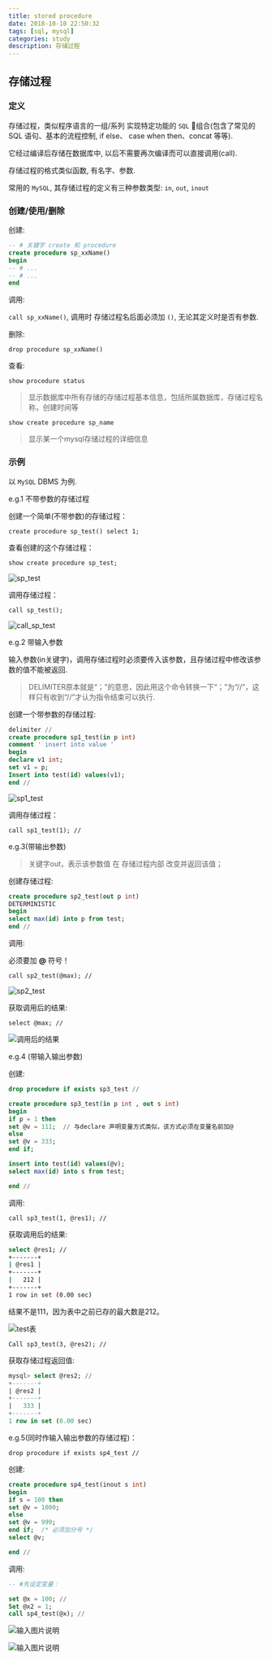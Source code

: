 ```yaml
---
title: stored procedure
date: 2018-10-10 22:50:32
tags: [sql, mysql]
categories: study
description: 存储过程
---
```


## 存储过程

### 定义

存储过程，类似程序语言的一组/系列 实现特定功能的 `SQL` 组合(包含了常见的 SQL 语句、基本的流程控制, if else、 case when then、concat 等等).

它经过编译后存储在数据库中, 以后不需要再次编译而可以直接调用(call).

存储过程的格式类似函数, 有名字、参数.

常用的 `MySQL`, 其存储过程的定义有三种参数类型: `in`, `out`, `inout`

### 创建/使用/删除

创建:

```sql
-- # 关键字 create 和 procedure
create procedure sp_xxName()
begin
-- # ...
-- # ...
end
```

调用:

`call sp_xxName()`, 调用时 存储过程名后面必须加 `()`, 无论其定义时是否有参数.

删除:

`drop procedure sp_xxName()`

查看:

`show procedure status`

> 显示数据库中所有存储的存储过程基本信息，包括所属数据库，存储过程名称，创建时间等

`show create procedure sp_name`

> 显示某一个mysql存储过程的详细信息

### 示例

以 `MySQL` DBMS 为例.

e.g.1 不带参数的存储过程

创建一个简单(不带参数)的存储过程：

`create procedure sp_test() select 1;`

查看创建的这个存储过程：

`show create procedure sp_test;`

![sp_test](https://images.gitee.com/uploads/images/2018/1110/230726_dccf1593_1120068.png "sp_test.png")

调用存储过程：

`call sp_test();`

![call_sp_test](https://images.gitee.com/uploads/images/2018/1110/230812_cc13cc8c_1120068.png "call_sp_test.png")


e.g.2 带输入参数

输入参数(in关键字)，调用存储过程时必须要传入该参数，且存储过程中修改该参数的值不能被返回.

> DELIMITER原本就是“；”的意思，因此用这个命令转换一下“；”为“//”，这样只有收到“//”才认为指令结束可以执行.

创建一个带参数的存储过程:

```sql
delimiter //
create procedure sp1_test(in p int)
comment ' insert into value '
begin
declare v1 int;
set v1 = p;
Insert into test(id) values(v1);
end //
```

![sp1_test](https://images.gitee.com/uploads/images/2018/1110/231005_f92c1435_1120068.png "sp1_test.png")

调用存储过程：

`call sp1_test(1); //`


e.g.3(带输出参数)
	
> 关键字out，表示该参数值 在 存储过程内部 改变并返回该值；
	
创建存储过程:
```sql
create procedure sp2_test(out p int)
DETERMINISTIC
begin
select max(id) into p from test;
end //
```

调用:

必须要加 **@** 符号！

`call sp2_test(@max); //`

![sp2_test](https://images.gitee.com/uploads/images/2018/1110/231213_18c1d2ed_1120068.png "sp2_test.png")

获取调用后的结果:

`select @max; //`

![调用后的结果](https://images.gitee.com/uploads/images/2018/1110/231256_f2e43a40_1120068.png "调用后的结果.png")


e.g.4 (带输入输出参数)

创建:

```sql
drop procedure if exists sp3_test //

create procedure sp3_test(in p int , out s int)
begin
if p = 1 then
set @v = 111;  // 与declare 声明变量方式类似，该方式必须在变量名前加@
else
set @v = 333;
end if;

insert into test(id) values(@v);
select max(id) into s from test;

end //
```

调用:

`call sp3_test(1, @res1); //`

获取调用后的结果:

```bash
select @res1; //
+-------+
| @res1 |
+-------+
|   212 |
+-------+
1 row in set (0.00 sec)
```

结果不是111，因为表中之前已存的最大数是212。

![test表](https://images.gitee.com/uploads/images/2018/1110/231522_8e8e2215_1120068.png "test表.png")


`Call sp3_test(3, @res2); //`

获取存储过程返回值:

```sql
mysql> select @res2; //
+-------+
| @res2 |
+-------+
|   333 |
+-------+
1 row in set (0.00 sec)
```

e.g.5(同时作输入输出参数的存储过程)：

`drop procedure if exists sp4_test //`

创建:

```sql
create procedure sp4_test(inout s int)
begin
if s = 100 then
set @v = 1000;
else
set @v = 999;
end if;  /* 必须加分号 */
select @v;

end //
```

调用:

```sql
-- #先设定变量：

set @x = 100; //
Set @x2 = 1;
call sp4_test(@x); //
```

![输入图片说明](https://images.gitee.com/uploads/images/2018/1110/231815_f7b44a23_1120068.png "屏幕截图.png")

![输入图片说明](https://images.gitee.com/uploads/images/2018/1110/231835_2500e1cd_1120068.png "屏幕截图.png")


